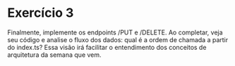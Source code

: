# Exercício 3
Finalmente, implemente os endpoints /PUT e /DELETE. Ao completar, veja seu código e analise o fluxo dos dados: qual é a ordem de chamada a partir do index.ts? Essa visão irá facilitar o entendimento dos conceitos de arquitetura da semana que vem.
